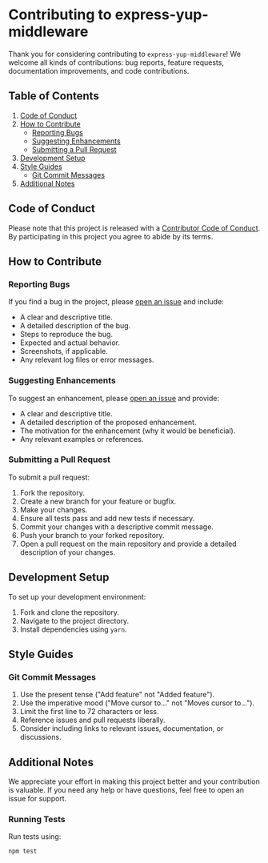 # Contributing to express-yup-middleware

Thank you for considering contributing to `express-yup-middleware`! We welcome all kinds of contributions: bug reports, feature requests, documentation improvements, and code contributions.

## Table of Contents

1. [Code of Conduct](#code-of-conduct)
2. [How to Contribute](#how-to-contribute)
    - [Reporting Bugs](#reporting-bugs)
    - [Suggesting Enhancements](#suggesting-enhancements)
    - [Submitting a Pull Request](#submitting-a-pull-request)
3. [Development Setup](#development-setup)
4. [Style Guides](#style-guides)
    - [Git Commit Messages](#git-commit-messages)
5. [Additional Notes](#additional-notes)

## Code of Conduct

Please note that this project is released with a [Contributor Code of Conduct](CODE_OF_CONDUCT.md). By participating in this project you agree to abide by its terms.

## How to Contribute

### Reporting Bugs

If you find a bug in the project, please [open an issue](https://github.com/wgrisa/express-yup-middleware/issues) and include:
- A clear and descriptive title.
- A detailed description of the bug.
- Steps to reproduce the bug.
- Expected and actual behavior.
- Screenshots, if applicable.
- Any relevant log files or error messages.

### Suggesting Enhancements

To suggest an enhancement, please [open an issue](https://github.com/wgrisa/express-yup-middleware/issues/new) and provide:
- A clear and descriptive title.
- A detailed description of the proposed enhancement.
- The motivation for the enhancement (why it would be beneficial).
- Any relevant examples or references.

### Submitting a Pull Request

To submit a pull request:
1. Fork the repository.
2. Create a new branch for your feature or bugfix.
3. Make your changes.
4. Ensure all tests pass and add new tests if necessary.
5. Commit your changes with a descriptive commit message.
6. Push your branch to your forked repository.
7. Open a pull request on the main repository and provide a detailed description of your changes.

## Development Setup

To set up your development environment:
1. Fork and clone the repository.
2. Navigate to the project directory.
3. Install dependencies using `yarn`.

## Style Guides

### Git Commit Messages
1. Use the present tense ("Add feature" not "Added feature").
1. Use the imperative mood ("Move cursor to..." not "Moves cursor to...").
1. Limit the first line to 72 characters or less.
1. Reference issues and pull requests liberally.
1. Consider including links to relevant issues, documentation, or discussions.

## Additional Notes
We appreciate your effort in making this project better and your contribution is valuable.
If you need any help or have questions, feel free to open an issue for support.

### Running Tests

Run tests using:
```sh
npm test
```
